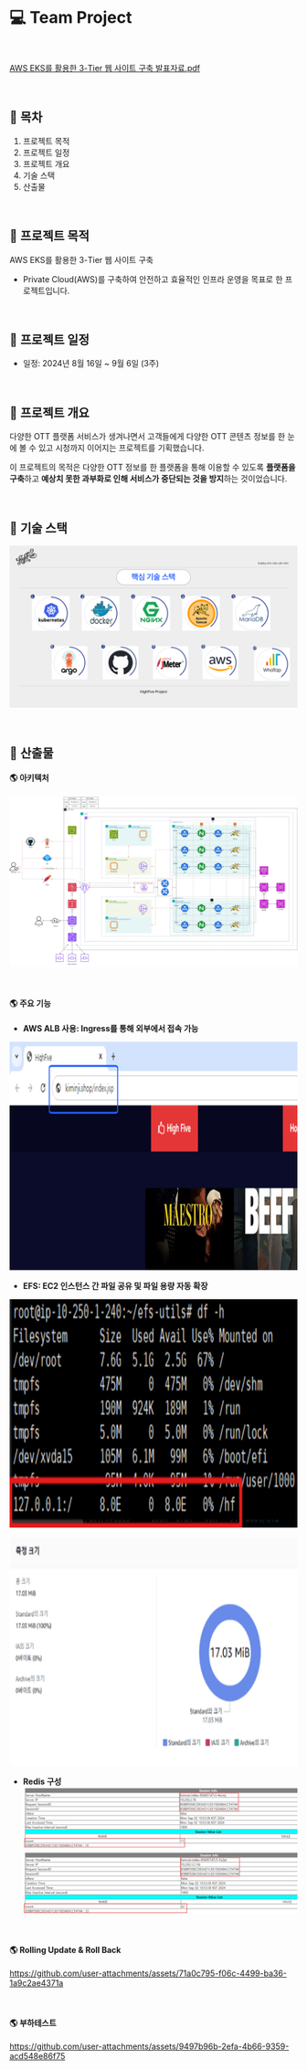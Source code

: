 # 💻 Team Project
<br>

[AWS EKS를 활용한 3-Tier 웹 사이트 구축 발표자료.pdf](https://github.com/user-attachments/files/17642914/AWS.EKS.3-Tier.pdf)

<br>


📜 목차
---
1. 프로젝트 목적
2. 프로젝트 일정
3. 프로젝트 개요
4. 기술 스택
5. 산출물

<br>

🎨 프로젝트 목적
---
AWS EKS를 활용한 3-Tier 웹 사이트 구축
- Private Cloud(AWS)를 구축하여 안전하고 효율적인 인프라 운영을 목표로 한 프로젝트입니다.

<br>

📅 프로젝트 일정
---
- 일정: 2024년 8월 16일 ~ 9월 6일 (3주)

<br>

📍 프로젝트 개요
---
다양한 OTT 플랫폼 서비스가 생겨나면서 고객들에게 다양한 OTT 콘텐츠 정보를 한 눈에 볼 수 있고 시청까지 이어지는 프로젝트를 기획했습니다. 
<br>

이 프로젝트의 목적은 다양한 OTT 정보를 한 플랫폼을 통해 이용할 수 있도록 **플랫폼을 구축**하고 **예상치 못한 과부화로 인해 서비스가 중단되는 것을 방지**하는 것이었습니다.

<br>

📍 기술 스택
---
![핵심 기술 스택](./image/tech.PNG)

<br>

📍 산출물
---
#### 🌎 아키텍처
![아키텍처](./image/architecture.png)

<br>

#### 🌎 주요 기능
- **AWS ALB 사용: Ingress를 통해 외부에서 접속 가능**
<p align="center">
<img src="./image/ALB.png" width="800" height="400"/>

<br>

- **EFS: EC2 인스턴스 간 파일 공유 및 파일 용량 자동 확장**
<p align="center">
<img src="./image/efs.png" width="800" height="400"/>
<p align="center">
<img src="./image/efs2.png" width="800" height="400"/>
<br>

- **Redis 구성**
![redis1](./image/redis1.png)       ![redis2](./image/redis2.png)

<br>

#### 🌎 Rolling Update & Roll Back


https://github.com/user-attachments/assets/71a0c795-f06c-4499-ba36-1a9c2ae4371a



<br>

#### 🌎 부하테스트


https://github.com/user-attachments/assets/9497b96b-2efa-4b66-9359-acd548e86f75



